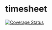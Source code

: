 # timesheet
[![Coverage Status](https://coveralls.io/repos/github/hjertnes/timesheet/badge.svg?branch=master)](https://coveralls.io/github/hjertnes/timesheet?branch=master)

